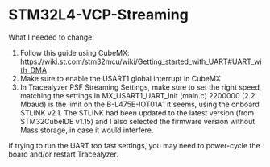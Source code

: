 # STM32L4-VCP-Streaming

What I needed to change:
1. Follow this guide using CubeMX: https://wiki.st.com/stm32mcu/wiki/Getting_started_with_UART#UART_with_DMA
2. Make sure to enable the USART1 global interrupt in CubeMX
3. In Tracealyzer PSF Streaming Settings, make sure to set the right speed, matching the settings in MX_USART1_UART_Init (main.c)
2200000 (2.2 Mbaud) is the limit on the B-L475E-IOT01A1 it seems, using the onboard STLINK v2.1. The STLINK had been updated to the latest version (from STM32CubeIDE v1.15) and I also selected the firmware version without Mass storage, in case it would interfere.

If trying to run the UART too fast settings, you may need to power-cycle the board and/or restart Tracealyzer.
